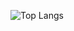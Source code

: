 ![Top Langs](https://github-readme-stats.vercel.app/api/top-langs/?username=oh-az&size_weight=0.5&count_weight=0.5&theme=dark&hide_progress=true&hide=javascript)
